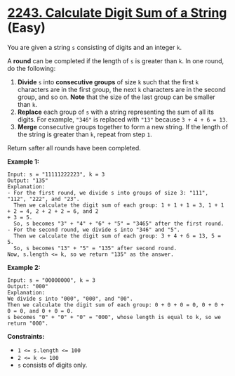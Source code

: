 # [2243. Calculate Digit Sum of a String][link] (Easy)

[link]: https://leetcode.com/problems/calculate-digit-sum-of-a-string/

You are given a string `s` consisting of digits and an integer `k`.

A **round** can be completed if the length of `s` is greater than `k`. In one round, do the
following:

1. **Divide** `s` into **consecutive groups** of size `k` such that the first `k` characters are in
the first group, the next `k` characters are in the second group, and so on. **Note** that the size
of the last group can be smaller than `k`.
2. **Replace** each group of `s` with a string representing the sum of all its digits. For example,
`"346"` is replaced with `"13"` because `3 + 4 + 6 = 13`.
3. **Merge** consecutive groups together to form a new string. If the length of the string is
greater than `k`, repeat from step `1`.

Return `s`after all rounds have been completed.

**Example 1:**

```
Input: s = "11111222223", k = 3
Output: "135"
Explanation:
- For the first round, we divide s into groups of size 3: "111", "112", "222", and "23".
  Then we calculate the digit sum of each group: 1 + 1 + 1 = 3, 1 + 1 + 2 = 4, 2 + 2 + 2 = 6, and 2
+ 3 = 5.
  So, s becomes "3" + "4" + "6" + "5" = "3465" after the first round.
- For the second round, we divide s into "346" and "5".
  Then we calculate the digit sum of each group: 3 + 4 + 6 = 13, 5 = 5.
  So, s becomes "13" + "5" = "135" after second round.
Now, s.length <= k, so we return "135" as the answer.
```

**Example 2:**

```
Input: s = "00000000", k = 3
Output: "000"
Explanation:
We divide s into "000", "000", and "00".
Then we calculate the digit sum of each group: 0 + 0 + 0 = 0, 0 + 0 + 0 = 0, and 0 + 0 = 0.
s becomes "0" + "0" + "0" = "000", whose length is equal to k, so we return "000".
```

**Constraints:**

- `1 <= s.length <= 100`
- `2 <= k <= 100`
- `s` consists of digits only.
